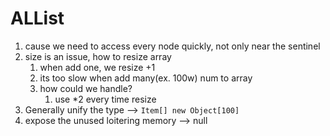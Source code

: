 # ALList

1. cause we need to access every node quickly, not only near the sentinel
2. size is an issue, how to resize array
   1. when add one, we resize +1
   2. its too slow when add many(ex. 100w) num to array
   3. how could we handle?
      1. use *2 every time resize
3. Generally unify the type --> ``` Item[] new Object[100] ```
4. expose the unused loitering memory --> null